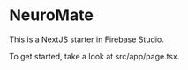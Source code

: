 # NeuroMate

This is a NextJS starter in Firebase Studio.

To get started, take a look at src/app/page.tsx.
